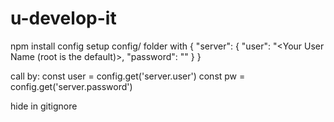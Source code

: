 # u-develop-it

npm install config
setup config/ folder
with {
  "server": {
      "user": "<Your User Name (root is the default)>,
      "password": "<Your Password>"
  }
}
  
call by:
 const user = config.get('server.user')
const pw = config.get('server.password')
  
  hide in gitignore
